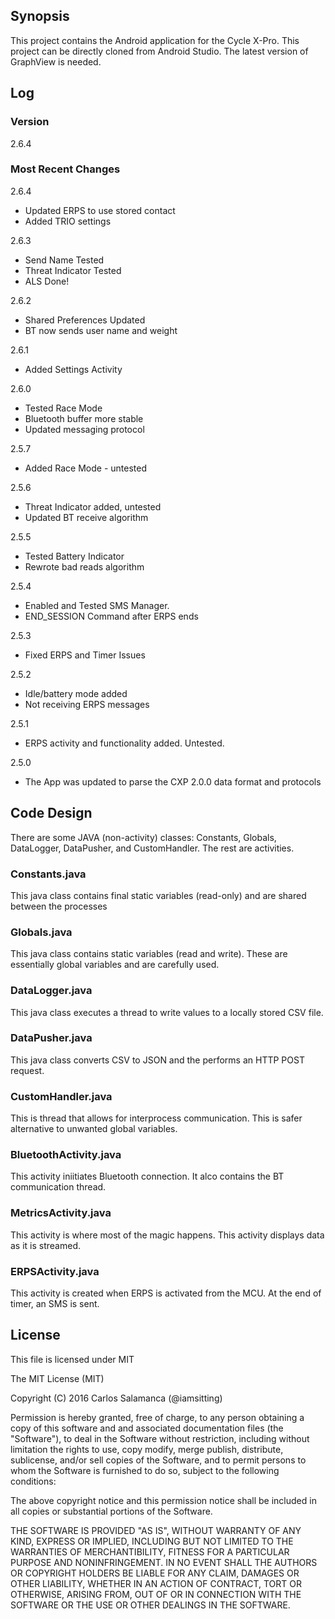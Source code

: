 ## Synopsis

This project contains the Android application for the Cycle X-Pro. This project can be directly cloned from Android Studio. The latest version of GraphView is needed.

## Log

### Version

2.6.4

### Most Recent Changes

2.6.4
- Updated ERPS to use stored contact
- Added TRIO settings

2.6.3
- Send Name Tested
- Threat Indicator Tested
- ALS Done!

2.6.2
- Shared Preferences Updated
- BT now sends user name and weight

2.6.1
- Added Settings Activity

2.6.0
- Tested Race Mode
- Bluetooth buffer more stable
- Updated messaging protocol

2.5.7
- Added Race Mode - untested

2.5.6
- Threat Indicator added, untested
- Updated BT receive algorithm

2.5.5
- Tested Battery Indicator
- Rewrote bad reads algorithm

2.5.4
- Enabled and Tested SMS Manager.
- END_SESSION Command after ERPS ends

2.5.3
- Fixed ERPS and Timer Issues

2.5.2
- Idle/battery mode added
- Not receiving ERPS messages

2.5.1
- ERPS activity and functionality added. Untested.

2.5.0
- The App was updated to parse the CXP 2.0.0 data format and protocols

## Code Design

There are some JAVA (non-activity) classes: Constants, Globals, DataLogger, DataPusher, and CustomHandler. The rest are activities.

### Constants.java 

This java class contains final static variables (read-only) and are shared between the processes

### Globals.java

This java class contains static variables (read and write). These are essentially global variables and are carefully used.

### DataLogger.java

This java class executes a thread to write values to a locally stored CSV file.

### DataPusher.java

This java class converts CSV to JSON and the performs an HTTP POST request.

### CustomHandler.java

This is thread that allows for interprocess communication. This is safer alternative to unwanted global variables.

### BluetoothActivity.java

This activity iniitiates Bluetooth connection. It alco contains the BT communication thread.

### MetricsActivity.java

This activity is where most of the magic happens. This activity displays data as it is streamed.

### ERPSActivity.java

This activity is created when ERPS is activated from the MCU. At the end of timer, an SMS is sent.

## License

This file is licensed under MIT
 
The MIT License (MIT)
 
Copyright (C) 2016 Carlos Salamanca (@iamsitting)
 
Permission is hereby granted, free of charge, to any person obtaining a copy of this software and
and associated documentation files (the "Software"), to deal in the Software without restriction,
including without limitation the rights to use, copy modify, merge publish, distribute, sublicense,
and/or sell copies of the Software, and to permit persons to whom the Software is furnished to do
so, subject to the following conditions:

The above copyright notice and this permission notice shall be included in all copies or
substantial portions of the Software.
 
THE SOFTWARE IS PROVIDED "AS IS", WITHOUT WARRANTY OF ANY KIND, EXPRESS OR IMPLIED,
INCLUDING BUT NOT LIMITED TO THE WARRANTIES OF MERCHANTIBILITY, FITNESS FOR A
PARTICULAR PURPOSE AND NONINFRINGEMENT. IN NO EVENT SHALL THE AUTHORS OR
COPYRIGHT HOLDERS BE LIABLE FOR ANY CLAIM, DAMAGES OR OTHER LIABILITY, WHETHER IN
AN ACTION OF CONTRACT, TORT OR OTHERWISE, ARISING FROM, OUT OF OR IN CONNECTION
WITH THE SOFTWARE OR THE USE OR OTHER DEALINGS IN THE SOFTWARE.